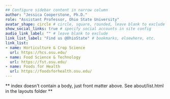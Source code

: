 ```yaml
---
## Configure sidebar content in narrow column
author: "Jessica Cooperstone, Ph.D."
role: "Assistant Professor, Ohio State University"
avatar_shape: circle # circle, square, rounded, leave blank to exclude
show_social_links: true # specify social accounts in site config
audio_link_label: "" # leave blank to exclude
link_list_label: "Find us @OhioState" # bookmarks, elsewhere, etc.
link_list:
- name: Horticulture & Crop Science
  url: https://hcs.osu.edu/
- name: Food Science & Technology
  url: https://fst.osu.edu/
- name: Foods for Health
  url: https://foodsforhealth.osu.edu/
---
```


** index doesn't contain a body, just front matter above.
See about/list.html in the layouts folder **